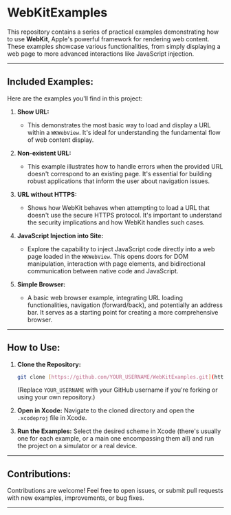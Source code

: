 # WebKitExamples

This repository contains a series of practical examples demonstrating how to use **WebKit**, Apple's powerful framework for rendering web content. These examples showcase various functionalities, from simply displaying a web page to more advanced interactions like JavaScript injection.

---

## Included Examples:

Here are the examples you'll find in this project:

1.  **Show URL:**
    * This demonstrates the most basic way to load and display a URL within a `WKWebView`. It's ideal for understanding the fundamental flow of web content display.

2.  **Non-existent URL:**
    * This example illustrates how to handle errors when the provided URL doesn't correspond to an existing page. It's essential for building robust applications that inform the user about navigation issues.

3.  **URL without HTTPS:**
    * Shows how WebKit behaves when attempting to load a URL that doesn't use the secure HTTPS protocol. It's important to understand the security implications and how WebKit handles such cases.

4.  **JavaScript Injection into Site:**
    * Explore the capability to inject JavaScript code directly into a web page loaded in the `WKWebView`. This opens doors for DOM manipulation, interaction with page elements, and bidirectional communication between native code and JavaScript.

5.  **Simple Browser:**
    * A basic web browser example, integrating URL loading functionalities, navigation (forward/back), and potentially an address bar. It serves as a starting point for creating a more comprehensive browser.

---

## How to Use:

1.  **Clone the Repository:**
    ```bash
    git clone [https://github.com/YOUR_USERNAME/WebKitExamples.git](https://github.com/YOUR_USERNAME/WebKitExamples.git)
    ```
    (Replace `YOUR_USERNAME` with your GitHub username if you're forking or using your own repository.)

2.  **Open in Xcode:**
    Navigate to the cloned directory and open the `.xcodeproj` file in Xcode.

3.  **Run the Examples:**
    Select the desired scheme in Xcode (there's usually one for each example, or a main one encompassing them all) and run the project on a simulator or a real device.

---

## Contributions:

Contributions are welcome! Feel free to open issues, or submit pull requests with new examples, improvements, or bug fixes.

---
